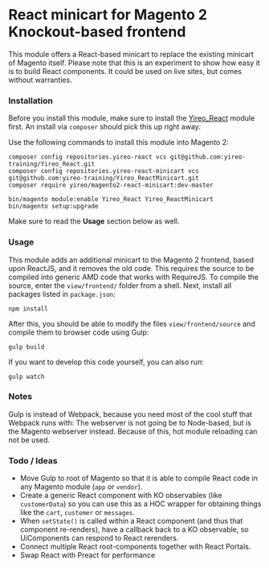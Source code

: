 # React minicart for Magento 2 Knockout-based frontend
This module offers a React-based minicart to replace the existing minicart of Magento itself. Please note that this is an experiment to show how easy it is to build React components. It could be used on live sites, but comes without warranties.

### Installation
Before you install this module, make sure to install the [Yireo_React](https://github.com/yireo-training/Yireo_React) module first. An install via `composer` should pick this up right away.

Use the following commands to install this module into Magento 2:

    composer config repositories.yireo-react vcs git@github.com:yireo-training/Yireo_React.git
    composer config repositories.yireo-react-minicart vcs git@github.com:yireo-training/Yireo_ReactMinicart.git
    composer require yireo/magento2-react-minicart:dev-master
    
    bin/magento module:enable Yireo_React Yireo_ReactMinicart
    bin/magento setup:upgrade

Make sure to read the **Usage** section below as well.

### Usage
This module adds an additional minicart to the Magento 2 frontend, based upon ReactJS, and it removes the old code. This requires the source to be compiled into generic AMD code that works with RequireJS. To compile the source, enter the `view/frontend/` folder from a shell. Next, install all packages listed in `package.json`:

    npm install
    
After this, you should be able to modify the files `view/frontend/source` and compile them to browser code using Gulp:

    gulp build

If you want to develop this code yourself, you can also run:

    gulp watch

### Notes
Gulp is instead of Webpack, because you need most of the cool stuff that Webpack runs with: The webserver is not going be to Node-based, but is the Magento webserver instead. Because of this, hot module reloading can not be used.

### Todo / Ideas
- Move Gulp to root of Magento so that it is able to compile React code in any Magento module (`app` or `vendor`).
- Create a generic React component with KO observables (like `customerData`) so you can use this as a HOC wrapper for obtaining things like the `cart`, `customer` or `messages`.
- When `setState()` is called within a React component (and thus that component re-renders), have a callback back to a KO observable, so UiComponents can respond to React rerenders.
- Connect multiple React root-components together with React Portals.
- Swap React with Preact for performance
